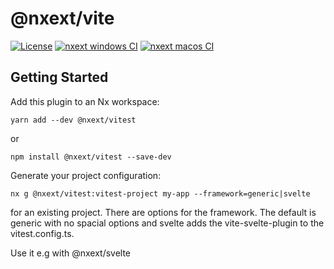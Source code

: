# @nxext/vite

[![License](https://img.shields.io/npm/l/@nxext/svelte.svg?style=flat-square)]()
[![nxext windows CI](https://github.com/nxext/nx-extensions/workflows/nxext%20windows%20CI/badge.svg)]()
[![nxext macos CI](https://github.com/nxext/nx-extensions/workflows/nxext%20macos%20CI/badge.svg)]()

## Getting Started

Add this plugin to an Nx workspace:

```
yarn add --dev @nxext/vitest
```

or

```
npm install @nxext/vitest --save-dev
```

Generate your project configuration:

```
nx g @nxext/vitest:vitest-project my-app --framework=generic|svelte
```

for an existing project. There are options for the framework. The default is generic with no spacial options and svelte adds the vite-svelte-plugin to the vitest.config.ts.

Use it e.g with @nxext/svelte
